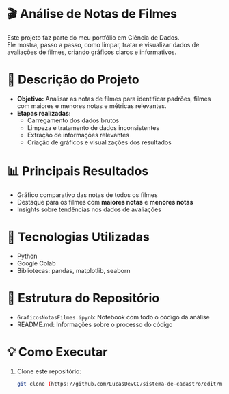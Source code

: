# 🎬 Análise de Notas de Filmes

Este projeto faz parte do meu portfólio em Ciência de Dados.  
Ele mostra, passo a passo, como limpar, tratar e visualizar dados de avaliações de filmes, criando gráficos claros e informativos.

# 📝 Descrição do Projeto
- **Objetivo:** Analisar as notas de filmes para identificar padrões, filmes com maiores e menores notas e métricas relevantes.
- **Etapas realizadas:**
  - Carregamento dos dados brutos
  - Limpeza e tratamento de dados inconsistentes
  - Extração de informações relevantes 
  - Criação de gráficos e visualizações dos resultados

# 📊 Principais Resultados
- Gráfico comparativo das notas de todos os filmes
- Destaque para os filmes com **maiores notas** e **menores notas**
- Insights sobre tendências nos dados de avaliações

# 🚀 Tecnologias Utilizadas
- Python  
- Google Colab  
- Bibliotecas: pandas, matplotlib, seaborn 

# 📂 Estrutura do Repositório
- `GraficosNotasFilmes.ipynb`: Notebook com todo o código da análise
- README.md: Informações sobre o processo do código

# 💡 Como Executar
1. Clone este repositório:
   ```bash
   git clone (https://github.com/LucasDevCC/sistema-de-cadastro/edit/main/README.md)
